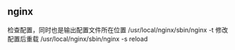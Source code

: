 ## nginx
检查配置，同时也是输出配置文件所在位置
/usr/local/nginx/sbin/nginx -t
修改配置后重载
/usr/local/nginx/sbin/nginx -s reload